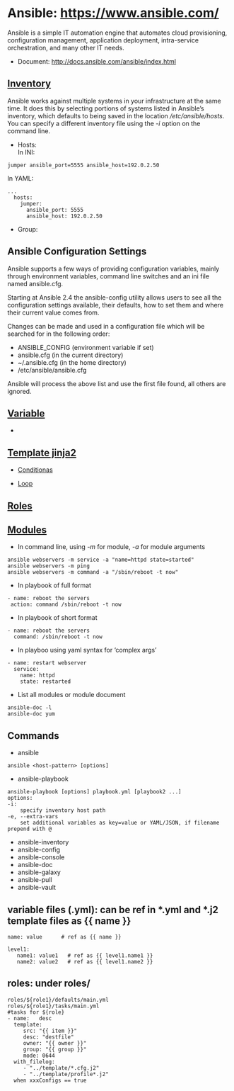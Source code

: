 # Ansible: https://www.ansible.com/
Ansible is a simple IT automation engine that automates cloud provisioning, configuration management, application deployment, intra-service orchestration, and many other IT needs.

- Document: http://docs.ansible.com/ansible/index.html

## [Inventory](http://docs.ansible.com/ansible/latest/user_guide/intro_inventory.html)
Ansible works against multiple systems in your infrastructure at the same time. It does this by selecting portions of systems listed in Ansible’s inventory, which defaults to being saved in the location */etc/ansible/hosts*. You can specify a different inventory file using the *-i <path>* option on the command line.

- Hosts:  
In INI:
```
jumper ansible_port=5555 ansible_host=192.0.2.50
```
In YAML:
```
...
  hosts:
    jumper:
      ansible_port: 5555
      ansible_host: 192.0.2.50
```

- Group:

## Ansible Configuration Settings
Ansible supports a few ways of providing configuration variables, mainly through environment variables, 
command line switches and an ini file named ansible.cfg.

Starting at Ansible 2.4 the ansible-config utility allows users to see all the configuration settings available, their defaults, how to set them and where their current value comes from.

Changes can be made and used in a configuration file which will be searched for in the following order:
- ANSIBLE_CONFIG (environment variable if set)
- ansible.cfg (in the current directory)
- ~/.ansible.cfg (in the home directory)
- /etc/ansible/ansible.cfg

Ansible will process the above list and use the first file found, all others are ignored.

 ## [Variable](http://docs.ansible.com/ansible/latest/user_guide/playbooks_variables.html)
 - 
 
 ## [Template jinja2](http://docs.ansible.com/ansible/latest/user_guide/playbooks_templating.html)
 
 - [Conditionas](https://docs.ansible.com/ansible/latest/user_guide/playbooks_conditionals.html)
 
 - [Loop](https://docs.ansible.com/ansible/latest/user_guide/playbooks_loops.html)
 
 ## [Roles](https://docs.ansible.com/ansible/latest/user_guide/playbooks_reuse_roles.html)
 
 
 ## [Modules](http://docs.ansible.com/ansible/latest/user_guide/modules.html)
 - In command line, using *-m* for module, *-a* for module arguments
 ```
ansible webservers -m service -a "name=httpd state=started"
ansible webservers -m ping
ansible webservers -m command -a "/sbin/reboot -t now"
 ```
- In playbook of full format 
 ```
 - name: reboot the servers
  action: command /sbin/reboot -t now
  ```
- In playbook of short format
```
- name: reboot the servers
  command: /sbin/reboot -t now
```
- In playboo using yaml syntax for ‘complex args’
```
- name: restart webserver
  service:
    name: httpd
    state: restarted
 ```
 - List all modules or module document
 ```
 ansible-doc -l
 ansible-doc yum
 ```

## Commands
- ansible
```
ansible <host-pattern> [options]
```
- ansible-playbook
```
ansible-playbook [options] playbook.yml [playbook2 ...]
options:
-i: 
    specify inventory host path
-e, --extra-vars
    set additional variables as key=value or YAML/JSON, if filename prepend with @
```
- ansible-inventory
- ansible-config
- ansible-console 
- ansible-doc 
- ansible-galaxy 
- ansible-pull 
- ansible-vault


## variable files (.yml): can be ref in \*.yml and \*.j2 template files as {{ name }}
```
name: value      # ref as {{ name }}

level1:
   name1: value1   # ref as {{ level1.name1 }}
   name2: value2   # ref as {{ level1.name2 }}

```

## roles: under roles/
```
roles/${role1}/defaults/main.yml
roles/${role1}/tasks/main.yml
#tasks for ${role}
- name:   desc
  template:
     src: "{{ item }}"
     desc: "destfile"
     owner: "{{ owner }}"
     group: "{{ group }}"
     mode: 0644
  with_filelog:
     - "../template/*.cfg.j2"
     - "../template/profile*.j2"
  when xxxConfigs == true     
```
